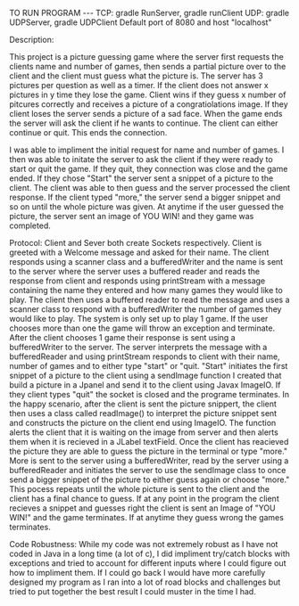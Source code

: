 TO RUN PROGRAM ---
TCP: gradle RunServer, gradle runClient
UDP: gradle UDPServer, gradle UDPClient
Default port of 8080 and host "localhost"

Description:

This project is a picture guessing game where the server first requests the clients name and number of games, then sends a partial picture over to the 
client and the client must guess what the picture is. The server has 3 pictures per question as well as a timer. If the client does not answer x pictures 
in y time they lose the game. Client wins if they guess x number of pitcures correctly and receives a picture of a congratiolations image. If they client 
loses the server sends a picture of a sad face. When the game ends the server will ask the client if he wants to continue. The client can either continue
or quit. This ends the connection.

I was able to impliment the initial request for name and number of games. I then was able to initate the server to ask the client if they were ready to
start or quit the game. If they quit, they connection was close and the game ended. If they chose "Start" the server sent a snippet of a picture to the client. 
The client was able to then guess and the server processed the client response. If the client typed "more," the server send a bigger snippet and so on until 
the whole picture was given. At anytime if the user guessed the picture, the server sent an image of YOU WIN! and they game was completed.



Protocol:
Client and Sever both create Sockets respectively. Client is greeted with a Welcome message and asked for their name. The client responds using a scanner class and a bufferedWriter and the name is sent to the server where the server uses a buffered reader and reads the response from client and responds using printStream with a message containing the name they entered and how many games they would like to play. The client then uses a buffered reader to read the message and uses a scanner class to respond with a bufferedWriter the number of games they would like to play. The system is only set up to play 1 game. If the user chooses more than one the game will throw an exception and terminate. After the client chooses 1 game their response is sent using a bufferedWriter to the server. The server interprets the message with a bufferedReader and using printStream responds to client with their name, number of games and to either type "start" or "quit. "Start" initiates the first snippet of a picture to the client using a sendImage function I created that build a picture in a Jpanel and send it to the client using Javax ImageIO. If they client types "quit" the socket is closed and the programe terminates.
In the happy scenario, after the client is sent the picture snippert, the client then uses a class called readImage() to interpret the picture snippet sent and constructs the picture on the client end using ImageIO. The function alerts the client that it is waiting on the image from server and then alerts them when it is recieved in a JLabel textField. Once the client has reacieved the picture they are able to guess the picture in the terminal or type "more." More is sent to the server using a bufferedWriter, read by the server using a bufferedReader and initiates the server to use the sendImage class to once send a bigger snippet of the picture to either guess again or choose "more." This pocess repeats until the whole picture is sent to the client and the client has a final chance to guess. If at any point in the program the client recieves a snippet and guesses right the client is sent an Image of "YOU WIN!" and the game terminates. If at anytime they guess wrong the games terminates.

Code Robustness:
While my code was not extremely robust as I have not coded in Java in a long time (a lot of c), I did impliment try/catch blocks with exceptions and tried to account for different inputs where I could figure out how to impliment them. If I could go back I would have more carefully designed my program as I ran into a lot of road blocks and challenges but tried to put together the best result I could muster in the time I had.

